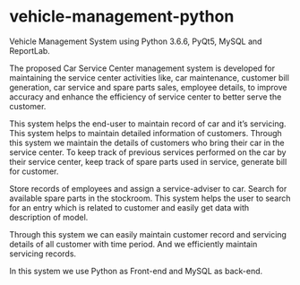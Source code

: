 # vehicle-management-python
Vehicle Management System using Python 3.6.6, PyQt5, MySQL and ReportLab.

The proposed Car Service Center management system is developed for maintaining
the service center activities like, car maintenance, customer bill generation, car service and
spare parts sales, employee details, to improve accuracy and enhance the efficiency of service
center to better serve the customer. 

This system helps the end-user to maintain record of car
and it’s servicing. This system helps to maintain detailed information of customers. Through
this system we maintain the details of customers who bring their car in the service center. 
To keep track of previous services performed on the car by their service center, keep track of
spare parts used in service, generate bill for customer. 

Store records of employees and assign
a service-adviser to car. Search for available spare parts in the stockroom. This system helps
the user to search for an entry which is related to customer and easily get data with
description of model. 

Through this system we can easily maintain customer record and
servicing details of all customer with time period. And we efficiently maintain servicing
records. 

In this system we use Python as Front-end and MySQL as back-end.

